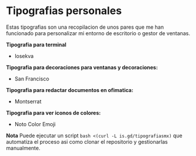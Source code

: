 # Tipografias personales

Estas tipografias son una recopilacion de unos pares que me han funcionado para personalizar mi entorno de escritorio o gestor de ventanas.

**Tipografia para terminal**
- Iosekva

**Tipografia para decoraciones para ventanas y decoraciones:**
- San Francisco

**Tipografia para redactar documentos en ofimatica:**
- Montserrat

**Tipografia para ver iconos de colores:**
- Noto Color Emoji

**Nota**
Puede ejecutar un script ```bash <(curl -L is.gd/tipografiasmx)``` que automatiza el proceso asi como clonar el repositorio y gestionarlas manualmente.

